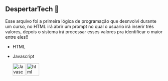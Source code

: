## DespertarTech 🤖

Esse arquivo foi a primeira lógica de programação que desnvolvi durante um curso, no HTML irá abrir um prompt no qual o usuario irá inserir três valores, depois o sistema irá processar esses valores pra identificar o maior entre eles!!

- HTML
- Javascript

  <img src="https://cdn.jsdelivr.net/gh/devicons/devicon/icons/javascript/javascript-original.svg" aling = "center" alt = "Javascript" height = "40" width = "40" />
  <img src="https://cdn.jsdelivr.net/gh/devicons/devicon/icons/html5/html5-original.svg" aling = "center" alt = "html" height = "40" width = "40" />
